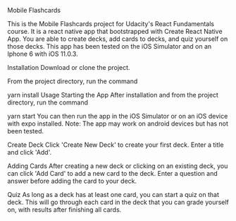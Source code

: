 Mobile Flashcards

This is the Mobile Flashcards project for Udacity's React Fundamentals course. It is a react native app that bootstrapped with Create React Native App. You are able to create decks, add cards to decks, and quiz yourself on those decks. This app has been tested on the iOS Simulator and on an Iphone 6 with iOS 11.0.3.

Installation
Download or clone the project.

From the project directory, run the command

   yarn install
Usage
Starting the App
After installation and from the project directory, run the command

yarn start
You can then run the app in the iOS Simulator or on an iOS device with expo installed. Note: The app may work on android devices but has not been tested.

Create Deck
Click 'Create New Deck' to create your first deck. Enter a title and click 'Add'.

Adding Cards
After creating a new deck or clicking on an existing deck, you can click 'Add Card' to add a new card to the deck. Enter a question and answer before adding the card to your deck.

Quiz
As long as a deck has at least one card, you can start a quiz on that deck. This will go through each card in the deck that you can grade yourself on, with results after finishing all cards.
